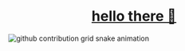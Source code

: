 <div id="header" align="center">  
  <h1>
    <a href="https://adriankarlen.dev">
      hello there 👋
    </a>
  </h1>
</div>

<picture>
  <source media="(prefers-color-scheme: dark)" srcset="https://raw.githubusercontent.com/adriankarlen-spp/adriankarlen-spp/output/rp.svg">
  <source media="(prefers-color-scheme: light)" srcset="https://raw.githubusercontent.com/adriankarlen-spp/adriankarlen-spp/output/rp-dawn.svg">
  <img alt="github contribution grid snake animation" src="https://raw.githubusercontent.com/adriankarlen-spp/adriankarlen-spp/output/rp.svg">
</picture>
